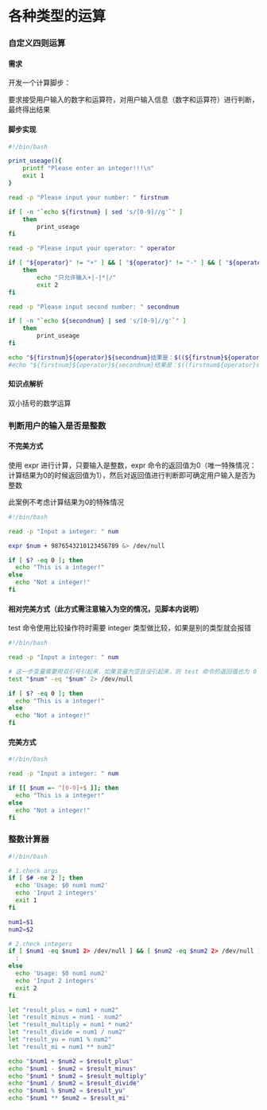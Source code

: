 # 各种类型的运算

### 自定义四则运算

#### 需求

开发一个计算脚步：

要求接受用户输入的数字和运算符，对用户输入信息（数字和运算符）进行判断，最终得出结果

#### 脚步实现

```sh
#!/bin/bash

print_useage(){
    printf "Please enter an integer!!!\n"
    exit 1
}

read -p "Please input your number: " firstnum

if [ -n "`echo ${firstnum} | sed 's/[0-9]//g'`" ]
    then
        print_useage
fi

read -p "Please input your operator: " operator

if [ "${operator}" != "+" ] && [ "${operator}" != "-" ] && [ "${operator}" != "*" ] && [ "${operator}" != "/" ]
    then
        echo "只允许输入+|-|*|/"
        exit 2
fi

read -p "Please input second number: " secondnum

if [ -n "`echo ${secondnum} | sed 's/[0-9]//g'`" ]
    then
        print_useage
fi

echo "${firstnum}${operator}${secondnum}结果是：$((${firstnum}${operator}${secondnum}))"
#echo "${firstnum}${operator}${secondnum}结果是：$((firstnum${operator}secondnum))" #也可以
```

#### 知识点解析

双小括号的数学运算



### 判断用户的输入是否是整数

#### 不完美方式

使用 expr 进行计算，只要输入是整数，expr 命令的返回值为0（唯一特殊情况：计算结果为0的时候返回值为1），然后对返回值进行判断即可确定用户输入是否为整数

此案例不考虑计算结果为0的特殊情况

```sh
#!/bin/bash

read -p "Input a integer: " num

expr $num + 9876543210123456789 &> /dev/null

if [ $? -eq 0 ]; then
  echo "This is a integer!"
else
  echo "Not a integer!"
fi
```

#### 相对完美方式（此方式需注意输入为空的情况，见脚本内说明）

test 命令使用比较操作符时需要 integer 类型做比较，如果是别的类型就会报错

```sh
#!/bin/bash

read -p "Input a integer: " num

# 这一步变量需要用双引号引起来，如果变量为空且没引起来，则 test 命令的返回值也为 0
test "$num" -eq "$num" 2> /dev/null

if [ $? -eq 0 ]; then
  echo "This is a integer!"
else
  echo "Not a integer!"
fi
```

#### 完美方式

```sh
#!/bin/bash

read -p "Input a integer: " num

if [[ $num =~ ^[0-9]+$ ]]; then
  echo "This is a integer!"
else
  echo "Not a integer!"
fi
```



### 整数计算器

```sh
#!/bin/bash

# 1.check args
if [ $# -ne 2 ]; then
  echo 'Usage: $0 num1 num2'
  echo 'Input 2 integers'
  exit 1
fi

num1=$1
num2=$2

# 2.check integers
if [ $num1 -eq $num1 2> /dev/null ] && [ $num2 -eq $num2 2> /dev/null ]; then
  :
else
  echo 'Usage: $0 num1 num2'
  echo 'Input 2 integers'
  exit 2
fi

let "result_plus = num1 + num2"
let "result_minus = num1 - num2"
let "result_multiply = num1 * num2"
let "result_divide = num1 / num2"
let "result_yu = num1 % num2"
let "result_mi = num1 ** num2"

echo "$num1 + $num2 = $result_plus"
echo "$num1 - $num2 = $result_minus"
echo "$num1 * $num2 = $result_multiply"
echo "$num1 / $num2 = $result_divide"
echo "$num1 % $num2 = $result_yu"
echo "$num1 ** $num2 = $result_mi"
```

